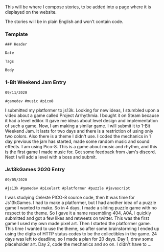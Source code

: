 ### 

This will be where I compose stories, to be added into a page where it is displayed on the website.

The stories will be in plain English and won't contain code.


### Template

    ### Header

    Date

    Tags

    Body

### 1-Bit Weekend Jam Entry

    09/11/2020

    #gamedev #music #pico8

I submitted my platformer to js13k. Looking for new ideas, I stumbled upon a video about a game called Project Arrhythmia. I bought it on Steam because it had a level editor. It gave me ideas about level design and implementation of such a game. Now, I am making a similar game. I will submit it to 1-Bit Weekend Jam. It lasts for two days and there is a restriction of using only two colors. Also there is a theme I didn't use. I coded the mechanics in 1 day previous the jam has started, made some random music and sound effects. I am using Pico-8. This is a game about music and rhythm, and this is the first game I made music for. Got some feedback from Jam's discord. Next I will add a level with a boss and submit.


### Js13kGames 2020 Entry

    09/05/2020

    #js13k #gamedev #pixelart #platformer #puzzle #javascript

I was studying Celeste PICO-8 source code, then It was time for Js13kGames. I had to make a platformer, but I had another idea of a puzzle game I wanted to make. So in 4 days, I made a sliding puzzle game with no respect to the theme. So I gave it a name resembling 404, A0A. I quickly submitted and got a few likes and retweets on twitter. This was the first game I used my own made pixel art. Then I started the platformer game. This time I wanted to use the theme, so after some brainstorming I ended up using the digits of HTTP status codes to be the collectibles in the game. 24 days was left to deadline, so I made a plan for 20 days. Day 1, draw some placeholder art. Day 2, code the mechanics and so on. I didn't have to ...
